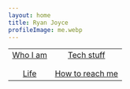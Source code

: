 ```yaml
---
layout: home
title: Ryan Joyce
profileImage: me.webp
---
```


|                     |                                  |
| :-----------------: | :------------------------------: |
| [Who I am](/whoiam) |     [Tech stuff](/techposts)     |
|                     |                                  |
|                     |                                  |
| [Life](/itsmylife)  | [How to reach me](/howtoreachme) |
